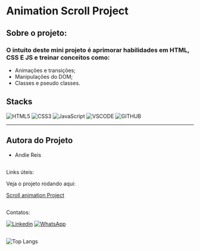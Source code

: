 # Animation Scroll Project


## Sobre o projeto:

### O intuito deste mini projeto é aprimorar habilidades em HTML, CSS E JS e treinar conceitos como:

- Animações e transições;
-  Manipulações do DOM;
-  Classes e pseudo classes.



## Stacks 


![HTML5](https://img.shields.io/badge/HTML5-E34F26?style=for-the-badge&logo=html5&logoColor=white)
![CSS3](https://img.shields.io/badge/CSS3-1572B6?style=for-the-badge&logo=css3&logoColor=white)
![JavaScript](https://img.shields.io/badge/JavaScript-323330?style=for-the-badge&logo=javascript&logoColor=F7DF1E)
![VSCODE](https://img.shields.io/badge/VSCode-0078D4?style=for-the-badge&logo=visual%20studio%20code&logoColor=white)
![GITHUB](https://img.shields.io/badge/GitHub-100000?style=for-the-badge&logo=github&logoColor=white)

--------------------------------------------------------------------------------
  
## Autora do Projeto

- Andie Reis

##
Links úteis:

Veja o projeto rodando aqui:


[Scroll animation Project](scroll-animation-project-ihppqavnh-andiereis-projects.vercel.app)




##
Contatos:

[![Linkedin](https://img.shields.io/badge/LinkedIn-0077B5?style=for-the-badge&logo=linkedin&logoColor=white)](https://www.linkedin.com/in/andiereis)
[![WhatsApp](https://img.shields.io/badge/WhatsApp-25D366?style=for-the-badge&logo=whatsapp&logoColor=white)](https://wa.me/55(12988379001))

##

![Top Langs](https://github-readme-stats.vercel.app/api/top-langs/?username=andiereis)
